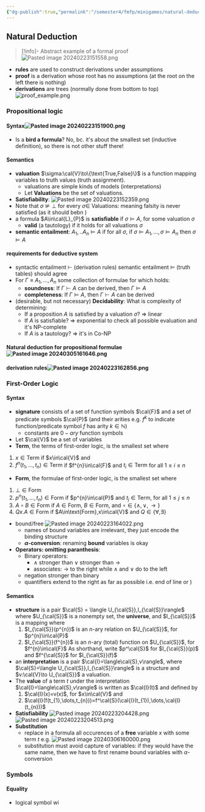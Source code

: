 ```yaml
---
{"dg-publish":true,"permalink":"/semester4/fmfp/minigames/natural-deduction/"}
---
```


## Natural Deduction
>[!info]- Abstract example of a formal proof
> ![Pasted image 20240223151558.png](/img/user/Semester4/FMFP/Lectures/attachments/Pasted%20image%2020240223151558.png)

- **rules** are used to construct derivations under assumptions
- **proof** is a derivation whose root has no assumptions (at the root on the left there is nothing)
- **derivations** are trees (normally done from bottom to top) ![proof_example.png](/img/user/Semester4/FMFP/Lectures/attachments/proof_example.png)
### Propositional logic
#### Syntax![Pasted image 20240223151900.png](/img/user/Semester4/FMFP/Lectures/attachments/Pasted%20image%2020240223151900.png)
- Is a **bird a formula**? No, bc. it's about the smallest set (inductive definition), so there is not other stuff there!
#### Semantics
- **valuation** $\sigma:\cal{V}\to\{\text{True,False}\}$ is a function mapping variables to truth values (truth assignment).
	- valuations are simple kinds of models (interpretations)
	- Let **Valuations** be the set of valuations.
- **Satisfiability**: ![Pasted image 20240223152359.png](/img/user/Semester4/FMFP/Lectures/attachments/Pasted%20image%2020240223152359.png)
- Note that $\sigma\not\models\bot$ for every $\sigma\in$ Valuations: meaning falsity is never satisfied (as it should bebn )
- a formula $A\in\cal{L}_{P}$ is **satisfiable** if $\sigma\models A$, for some valuation $\sigma$
	- **valid** (a tautology) if it holds for all valuations $\sigma$
- **semantic entailment**: $A_{1},..A_{n}\models A$ if for all $\sigma$, if $\sigma\models A_{1},\dots,\sigma\models A_{n}$ then $\sigma\models A$
#### requirements for deductive system
- syntactic entailment $\vdash$ (derivation rules) semantic entailment $\models$ (truth tables) should agree
- For $\Gamma \equiv A_{1},\dots,A_{n}$ some collection of formulae for which holds:
	- **soundness**: If $\Gamma\vdash A$ can be derived, then $\Gamma\models A$
	- **completeness**: If $\Gamma\models A$, then $\Gamma\vdash A$ can be derived
- (desirable, but not necessary) **Decidability**: What is complexity of determining:
	- If a proposition $A$ is satisfied by a valuation $\sigma$? => linear
	- If $A$ is satisfiable? => exponential to check all possible evaluation and it's NP-complete
	- If $A$ is a tautology? => it's in Co-NP
#### Natural deduction for propositional formulae ![Pasted image 20240305161646.png](/img/user/Semester4/FMFP/attachments/Pasted%20image%2020240305161646.png)
#### derivation rules![Pasted image 20240223162856.png](/img/user/Semester4/FMFP/Lectures/attachments/Pasted%20image%2020240223162856.png)
### First-Order Logic
#### Syntax
- **signature** consists of a set of function symbols $\cal{F}$ and a set of predicate symbols $\cal{P}$ (and their arities e.g. $f^{k}$ to indicate function/predicate symbol $f$ has arity $k\in\mathbb{N}$)
	- constants are $0-ary$ function symbols
- Let $\cal{V}$ be a set of variables
- **Term**, the terms of first-order logic, is the smallest set where 
1. $x\in\text{Term}$ if $x\in\cal{V}$ and 
2. $f^{n}(t_{1},\dots,t_{n})\in \text{Term}$ if $f^{n}\in\cal{F}$ and $t_{i}\in\text{Term}$ for all $1\leq i\leq n$
- **Form**, the formulae of first-order logic, is the smallest set where
1. $\bot\in\text{Form}$
2. $p^{n}(t_{1},\dots,t_{n})\in\text{Form}$ if $p^{n}\in\cal{P}$ and $t_{j}\in\text{Term}$, for all $1\leq j\leq n$
3. $A\circ B\in\text{Form}$ if $A\in\text{Form}$, $B\in\text{Form}$, and $\circ\in\{\land,\lor,\to\}$
4. $Qx.A\in\text{Form}$ if $A\in\text{Form},x\in\cal{V}$ and $Q\in\{\forall,\exists\}$
- bound/free ![Pasted image 20240223164022.png](/img/user/Semester4/FMFP/Lectures/attachments/Pasted%20image%2020240223164022.png)
	- names of bound variables are irrelevant, they just encode the binding structure
	- **$\alpha$-conversion**: renaming **bound** variables is okay
- **Operators: omitting paranthesis**: 
	- Binary operators:
		- $\land$ stronger than $\lor$ stronger than $\to$
		- associates: $\to$ to the right while $\land$ and $\lor$ do to the left
	- negation stronger than binary
	- quantifiers extend to the right as far as possible i.e. end of line or $)$
#### Semantics
- **structure** is a pair $\cal{S} = \langle U_{\cal{S}},I_{\cal{S}}\rangle$ where $U_{\cal{S}}$ is a nonempty set, the **universe**, and $I_{\cal{S}}$ is a mapping where
	1. $I_{\cal{S}}(p^{n})$ is an $n$-ary relation on $U_{\cal{S}}$, for $p^{n}\in\cal{P}$
	2. $I_{\cal{S}}(f^{n})$ is an $n$-ary (total) function on $U_{\cal{S}}$, for $f^{n}\in\cal{F}$
As shorthand, write $p^\cal{S}$ for $I_{\cal{S}}(p)$ and $f^{\cal{S}}$ for $I_{\cal{S}}(f)$
- an **interpretation** is a pair $\cal{I}=\langle\cal{S},v\rangle$, where $\cal{S}=\langle U_{\cal{S}},I_{\cal{S}}\rangle$ is a structure and $v:\cal{V}\to U_{\cal{S}}$ a valuation.
- The **value** of a term $t$ under the interpretation $\cal{I}=\langle\cal{S},v\rangle$ is written as $\cal{I}(t)$ and defined by
	1. $\cal{I}(x)=v(x)$, for $x\in\cal{V}$ and
	2. $\cal{I}(f(t_{1},\dots,t_{n}))=f^\cal{S}(\cal{I}(t_{1}),\dots,\cal{I}(t_{n}))$ 
- **Satisfiability** ![Pasted image 20240223204428.png](/img/user/Semester4/FMFP/Lectures/attachments/Pasted%20image%2020240223204428.png)![Pasted image 20240223204513.png](/img/user/Semester4/FMFP/Lectures/attachments/Pasted%20image%2020240223204513.png)
- **Substitution**
	- replace in a formula all occurences of a **free** variable $x$ with some term $t$ e.g. ![Pasted image 20240306160000.png](/img/user/Semester4/FMFP/attachments/Pasted%20image%2020240306160000.png)
	- substitution must avoid capture of variables: if they would have the same name, then we have to first rename  bound variables with $\alpha$-conversion
### Symbols
#### Equality
- logical symbol wi